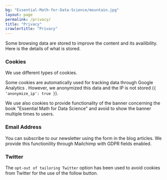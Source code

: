 ```yaml
---
bg: "Essential-Math-for-Data-Science/mountain.jpg"
layout: page
permalink: /privacy/
title: "Privacy"
crawlertitle: "Privacy"
---
```


Some browsing data are stored to improve the content and its availibility. Here is the details of what is stored.

### Cookies

We use different types of cookies.

Some cookies are automatically used for tracking data through Google Analytics . However, we anonymized this data and the IP is not stored (`{ 'anonymize_ip': true }`).

We use also cookies to provide functionality of the banner concerning the book "Essential Math for Data Science" and avoid to show the banner multiple times to users.


### Email Address

You can subscribe to our newsletter using the form in the blog articles. We provide this functionility through Mailchimp with GDPR fields enabled.

### Twitter

The `opt-out of tailoring Twitter` option has been used to avoid cookies from Twitter for the use of the follow button.
